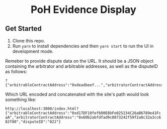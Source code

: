 <p align="center">
  <b style="font-size: 32px;">PoH Evidence Display</b>
</p>

## Get Started

1.  Clone this repo.
3.  Run `yarn` to install dependencies and then `yarn start` to run the UI in development mode.

Remeber to provide dispute data on the URL. It should be a JSON object containing the arbitrator and arbitrable addresses, as well as the disputeID as follows:

```
?{"arbitrableContractAddress":"0xdeadbeef...","arbitratorContractAddress":"0xdeadbeef...","disputeID":"111"}
```

Which URL encoded and concatenated with the site's path would look something like:

`http://localhost:3000/index.html?{"arbitrableContractAddress":"0xd17DF10fef600E8bFe025234C26aB6789e41FcaA","arbitratorContractAddress":"0x60b2abfdfad9c0873242f59f2a8c32a3cc682f80","disputeID":"822"}`
